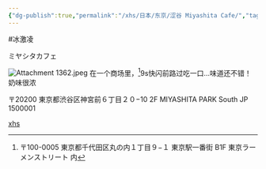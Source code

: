 ```yaml
---
{"dg-publish":true,"permalink":"/xhs/日本/东京/涩谷 Miyashita Cafe/","tags":["rednote","东京"],"created":"2024-09-16","updated":"2025-04-13T21:41:34.283+08:00"}
---
```


#冰激凌 

ミヤシタカフェ

![Attachment 1362.jpeg](/img/user/xhs/%E6%97%A5%E6%9C%AC/%E4%B8%9C%E4%BA%AC/photo-%E4%B8%9C%E4%BA%AC/Attachment%201362.jpeg)
在一个商场里，[^1]9s快闪前路过吃一口…味道还不错！奶味很浓


〒20200 東京都渋谷区神宮前６丁目２０−10 2F MIYASHITA PARK South JP 1500001

[xhs](https://www.xiaohongshu.com/explore/66f0564d00000000250310ff?xsec_token=ABqW31iXGaeLgX03LCtKxC-kPmvNpP1afaE5qrowYrax8=&xsec_source=pc_user)

[^1]: 〒100-0005 東京都千代田区丸の内１丁目９−１ 東京駅一番街 B1F 東京ラーメンストリート 内
